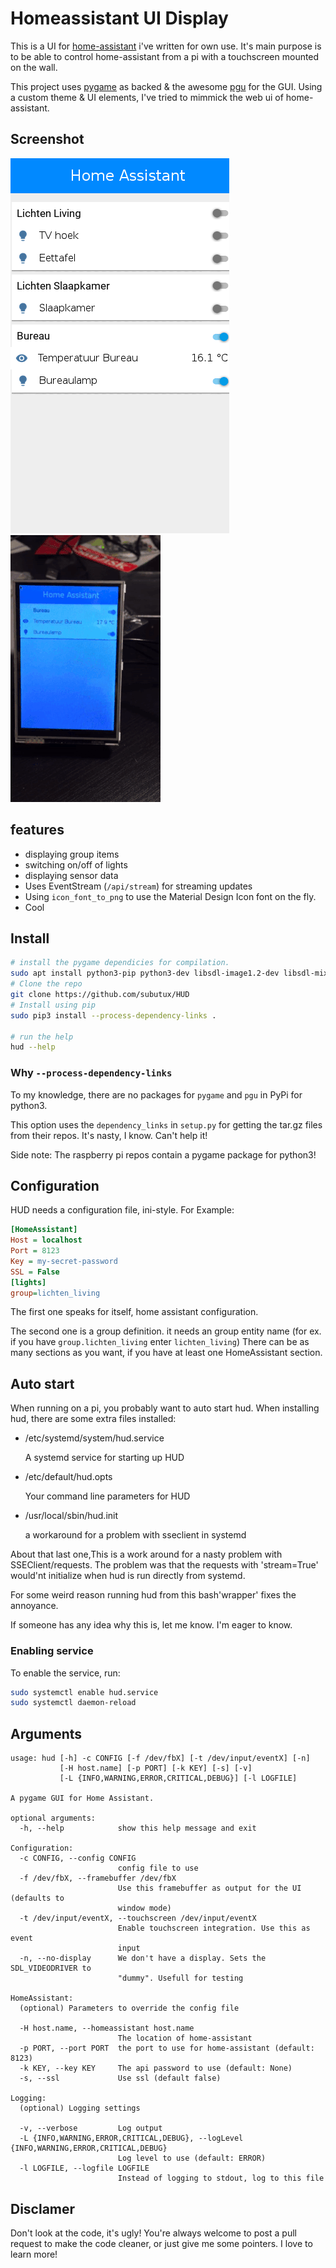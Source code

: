 # Homeassistant UI Display
This is a UI for [home-assistant](http://home-assistant.io) i've 
written for own use. It's main purpose is to be able to control
home-assistant from a pi with a touchscreen mounted on the wall.

This project uses [pygame](http://pygame.org) as backed & the awesome
[pgu](https://github.com/parogers/pgu) for the GUI. Using a custom theme
& UI elements, I've tried to mimmick the web ui of home-assistant.

## Screenshot
![images/screencast.png](images/screencast.gif)
![images/touchscreen.gif](images/touchscreen.gif)

## features
* displaying group items
* switching on/off of lights
* displaying sensor data
* Uses EventStream (`/api/stream`) for streaming updates
* Using `icon_font_to_png` to use the Material Design Icon font on the fly.
* Cool

## Install
```bash
# install the pygame dependicies for compilation.
sudo apt install python3-pip python3-dev libsdl-image1.2-dev libsdl-mixer1.2-dev  libsdl-ttf2.0-dev libsdl1.2-dev libsmpeg-dev
# Clone the repo
git clone https://github.com/subutux/HUD
# Install using pip
sudo pip3 install --process-dependency-links .

# run the help
hud --help
```
### Why `--process-dependency-links`

To my knowledge, there are no packages for `pygame` and `pgu` in PyPi for
python3.

This option uses the `dependency_links` in `setup.py` for getting the tar.gz
files from their repos. It's nasty, I know. Can't help it!


Side note: The raspberry pi repos contain a pygame package for python3!

## Configuration

HUD needs a configuration file, ini-style. For Example:

```ini
[HomeAssistant]
Host = localhost
Port = 8123
Key = my-secret-password
SSL = False
[lights]
group=lichten_living
```

The first one speaks for itself, home assistant configuration.

The second one is a group definition. it needs an group entity name
(for ex. if you have `group.lichten_living` enter `lichten_living`)
There can be as many sections as you want, if you have at least one
HomeAssistant section.

## Auto start

When running on a pi, you probably want to auto start hud.
When installing hud, there are some extra files installed:

- /etc/systemd/system/hud.service
 
  A systemd service for starting up HUD
- /etc/default/hud.opts

  Your command line parameters for HUD
- /usr/local/sbin/hud.init
 
  a workaround for a problem with sseclient in systemd

About that last one,This is a work around for a nasty problem with
SSEClient/requests. The problem was that the requests with
'stream=True' would'nt initialize when hud is run directly from
systemd.

For some weird reason running hud from this bash'wrapper' fixes
the annoyance.

If someone has any idea why this is, let me know. I'm eager to know.


### Enabling service

To enable the service, run:

```bash
sudo systemctl enable hud.service
sudo systemctl daemon-reload
```

## Arguments
```
usage: hud [-h] -c CONFIG [-f /dev/fbX] [-t /dev/input/eventX] [-n]
           [-H host.name] [-p PORT] [-k KEY] [-s] [-v]
           [-L {INFO,WARNING,ERROR,CRITICAL,DEBUG}] [-l LOGFILE]

A pygame GUI for Home Assistant.

optional arguments:
  -h, --help            show this help message and exit

Configuration:
  -c CONFIG, --config CONFIG
                        config file to use
  -f /dev/fbX, --framebuffer /dev/fbX
                        Use this framebuffer as output for the UI (defaults to
                        window mode)
  -t /dev/input/eventX, --touchscreen /dev/input/eventX
                        Enable touchscreen integration. Use this as event
                        input
  -n, --no-display      We don't have a display. Sets the SDL_VIDEODRIVER to
                        "dummy". Usefull for testing

HomeAssistant:
  (optional) Parameters to override the config file

  -H host.name, --homeassistant host.name
                        The location of home-assistant
  -p PORT, --port PORT  the port to use for home-assistant (default: 8123)
  -k KEY, --key KEY     The api password to use (default: None)
  -s, --ssl             Use ssl (default false)

Logging:
  (optional) Logging settings

  -v, --verbose         Log output
  -L {INFO,WARNING,ERROR,CRITICAL,DEBUG}, --logLevel {INFO,WARNING,ERROR,CRITICAL,DEBUG}
                        Log level to use (default: ERROR)
  -l LOGFILE, --logfile LOGFILE
                        Instead of logging to stdout, log to this file
```
## Disclamer

Don't look at the code, it's ugly! You're always welcome to post a pull request
to make the code cleaner, or just give me some pointers. I love to learn more!
